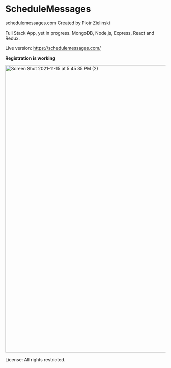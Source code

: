 # ScheduleMessages
schedulemessages.com
Created by Piotr Zielinski

Full Stack App, yet in progress.
MongoDB, Node.js, Express, React and Redux.

Live version:
https://schedulemessages.com/

<b>Registration is working</b>

<img width="902" alt="Screen Shot 2021-11-15 at 5 45 35 PM (2)" src="https://user-images.githubusercontent.com/82354717/141820824-805f61f2-e7d5-43ff-bbf0-a90d73edc4e5.png">

License: All rights restricted.
